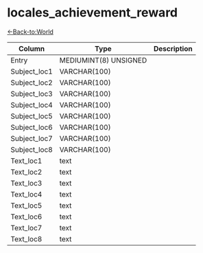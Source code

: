 # locales_achievement_reward

[<-Back-to:World](database-world.md)

Column | Type | Description
--- | --- | ---
Entry | MEDIUMINT(8) UNSIGNED | 
Subject_loc1 | VARCHAR(100) | 
Subject_loc2 | VARCHAR(100) | 
Subject_loc3 | VARCHAR(100) | 
Subject_loc4 | VARCHAR(100) | 
Subject_loc5 | VARCHAR(100) | 
Subject_loc6 | VARCHAR(100) | 
Subject_loc7 | VARCHAR(100) | 
Subject_loc8 | VARCHAR(100) | 
Text_loc1 | text | 
Text_loc2 | text | 
Text_loc3 | text | 
Text_loc4 | text | 
Text_loc5 | text | 
Text_loc6 | text | 
Text_loc7 | text | 
Text_loc8 | text | 
